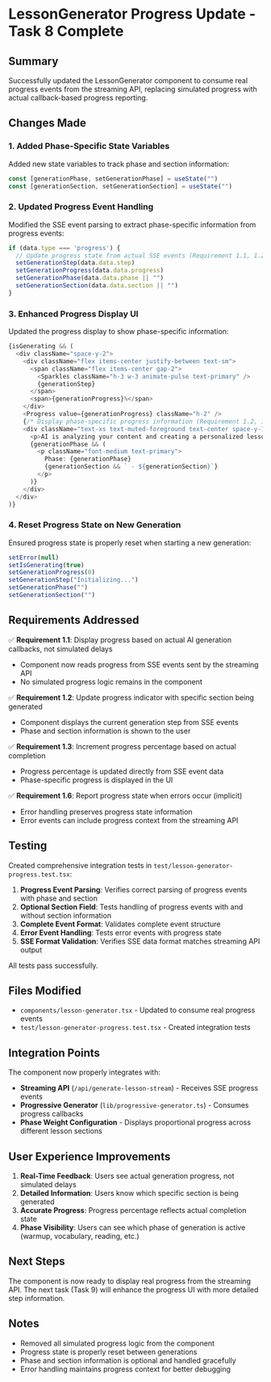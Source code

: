 # LessonGenerator Progress Update - Task 8 Complete

## Summary

Successfully updated the LessonGenerator component to consume real progress events from the streaming API, replacing simulated progress with actual callback-based progress reporting.

## Changes Made

### 1. Added Phase-Specific State Variables

Added new state variables to track phase and section information:

```typescript
const [generationPhase, setGenerationPhase] = useState("")
const [generationSection, setGenerationSection] = useState("")
```

### 2. Updated Progress Event Handling

Modified the SSE event parsing to extract phase-specific information from progress events:

```typescript
if (data.type === 'progress') {
  // Update progress state from actual SSE events (Requirement 1.1, 1.2, 1.3)
  setGenerationStep(data.data.step)
  setGenerationProgress(data.data.progress)
  setGenerationPhase(data.data.phase || "")
  setGenerationSection(data.data.section || "")
}
```

### 3. Enhanced Progress Display UI

Updated the progress display to show phase-specific information:

```typescript
{isGenerating && (
  <div className="space-y-2">
    <div className="flex items-center justify-between text-sm">
      <span className="flex items-center gap-2">
        <Sparkles className="h-3 w-3 animate-pulse text-primary" />
        {generationStep}
      </span>
      <span>{generationProgress}%</span>
    </div>
    <Progress value={generationProgress} className="h-2" />
    {/* Display phase-specific progress information (Requirement 1.2, 1.3) */}
    <div className="text-xs text-muted-foreground text-center space-y-1">
      <p>AI is analyzing your content and creating a personalized lesson...</p>
      {generationPhase && (
        <p className="font-medium text-primary">
          Phase: {generationPhase}
          {generationSection && ` - ${generationSection}`}
        </p>
      )}
    </div>
  </div>
)}
```

### 4. Reset Progress State on New Generation

Ensured progress state is properly reset when starting a new generation:

```typescript
setError(null)
setIsGenerating(true)
setGenerationProgress(0)
setGenerationStep("Initializing...")
setGenerationPhase("")
setGenerationSection("")
```

## Requirements Addressed

✅ **Requirement 1.1**: Display progress based on actual AI generation callbacks, not simulated delays
- Component now reads progress from SSE events sent by the streaming API
- No simulated progress logic remains in the component

✅ **Requirement 1.2**: Update progress indicator with specific section being generated
- Component displays the current generation step from SSE events
- Phase and section information is shown to the user

✅ **Requirement 1.3**: Increment progress percentage based on actual completion
- Progress percentage is updated directly from SSE event data
- Phase-specific progress is displayed in the UI

✅ **Requirement 1.6**: Report progress state when errors occur (implicit)
- Error handling preserves progress state information
- Error events can include progress context from the streaming API

## Testing

Created comprehensive integration tests in `test/lesson-generator-progress.test.tsx`:

1. **Progress Event Parsing**: Verifies correct parsing of progress events with phase and section
2. **Optional Section Field**: Tests handling of progress events with and without section information
3. **Complete Event Format**: Validates complete event structure
4. **Error Event Handling**: Tests error events with progress state
5. **SSE Format Validation**: Verifies SSE data format matches streaming API output

All tests pass successfully.

## Files Modified

- `components/lesson-generator.tsx` - Updated to consume real progress events
- `test/lesson-generator-progress.test.tsx` - Created integration tests

## Integration Points

The component now properly integrates with:
- **Streaming API** (`/api/generate-lesson-stream`) - Receives SSE progress events
- **Progressive Generator** (`lib/progressive-generator.ts`) - Consumes progress callbacks
- **Phase Weight Configuration** - Displays proportional progress across different lesson sections

## User Experience Improvements

1. **Real-Time Feedback**: Users see actual generation progress, not simulated delays
2. **Detailed Information**: Users know which specific section is being generated
3. **Accurate Progress**: Progress percentage reflects actual completion state
4. **Phase Visibility**: Users can see which phase of generation is active (warmup, vocabulary, reading, etc.)

## Next Steps

The component is now ready to display real progress from the streaming API. The next task (Task 9) will enhance the progress UI with more detailed step information.

## Notes

- Removed all simulated progress logic from the component
- Progress state is properly reset between generations
- Phase and section information is optional and handled gracefully
- Error handling maintains progress context for better debugging
